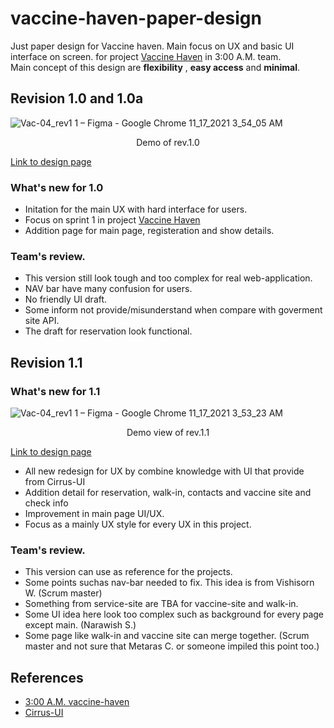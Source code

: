 # vaccine-haven-paper-design
Just paper design for Vaccine haven. Main focus on UX and basic UI interface on screen. for project [Vaccine Haven](https://github.com/3-00AM/vaccine-haven) in 3:00 A.M. team.         
Main concept of this design are **flexibility** , **easy access** and **minimal**.     


## Revision 1.0 and 1.0a
![Vac-04_rev1 1 – Figma - Google Chrome 11_17_2021 3_54_05 AM](https://user-images.githubusercontent.com/73125941/142064367-171c2358-d8c1-4d5f-a5ac-7c2dca069e45.png)           
<div align="center"> Demo of rev.1.0</div>                                  

[Link to design page](https://www.figma.com/file/DlSmDsfbqwf7iZ7DeSwaLe/Vac-04_rev1.0a?node-id=0%3A1)
### What's new for 1.0
- Initation for the main UX with hard interface for users.
- Focus on sprint 1 in project [Vaccine Haven](https://github.com/3-00AM/vaccine-haven)
- Addition page for main page, registeration and show details.                       

### Team's review.
- This version still look tough and too complex for real web-application.
- NAV bar have many confusion for users.
- No friendly UI draft.
- Some inform not provide/misunderstand when compare with goverment site API.
- The draft for reservation look functional.


## Revision 1.1                  
### What's new for 1.1     
![Vac-04_rev1 1 – Figma - Google Chrome 11_17_2021 3_53_23 AM](https://user-images.githubusercontent.com/73125941/142064253-b811ce3f-5fc3-40f2-92a6-8ab36851ebd1.png)               <div align="center"> Demo view of rev.1.1</div>                                               

[Link to design page](https://www.figma.com/file/3K08YhVLDhfrlyWDWdgoMm/Vac-04_rev1.1)
- All new redesign for UX by combine knowledge with UI that provide from Cirrus-UI
- Addition detail for reservation, walk-in, contacts and vaccine site and check info
- Improvement in main page UI/UX.        
- Focus as a mainly UX style for every UX in this project.    

### Team's review.          
- This version can use as reference for the projects.
- Some points suchas nav-bar needed to fix. This idea is from Vishisorn W. (Scrum master)         
- Something from service-site are TBA for vaccine-site and walk-in.
- Some UI idea here look too complex such as background for every page except main. (Narawish S.)
- Some page like walk-in and vaccine site can merge together. (Scrum master and not sure that Metaras C. or someone impiled this point too.)

## References
- [3:00 A.M. vaccine-haven](https://github.com/3-00AM/vaccine-haven)
- [Cirrus-UI](https://cirrus-ui.netlify.app/)
